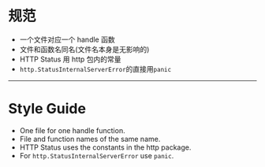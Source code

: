 # 规范
- 一个文件对应一个 handle 函数
- 文件和函数名同名(文件名本身是无影响的)
- HTTP Status 用 http 包内的常量
- `http.StatusInternalServerError`的直接用`panic`

---

# Style Guide
- One file for one handle function.
- File and function names of the same name.
- HTTP Status uses the constants in the http package.
- For `http.StatusInternalServerError` use `panic`.